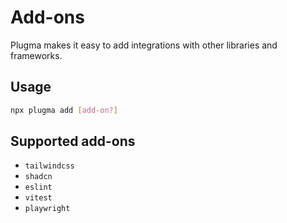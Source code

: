 # Add-ons

Plugma makes it easy to add integrations with other libraries and frameworks.

## Usage

```bash
npx plugma add [add-on?]
```

## Supported add-ons

- `tailwindcss`
- `shadcn`
- `eslint`
- `vitest`
- `playwright`
